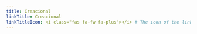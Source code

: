 ```yaml
---
title: Creacional
linkTitle: Creacional
linkTitleIcon: <i class="fas fa-fw fa-plus"></i> # The icon of the link title, optional.
---
```


